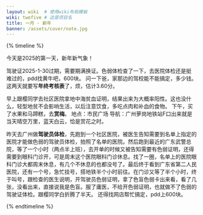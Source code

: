 ```yaml
---
layout: wiki  # 使用wiki布局模板
wiki: twofive # 这是项目名
title: 一月 - 新年
banner: /assets/cover/note.jpg
---
```


{% timeline %}

<!-- node 2025.01.01 -->
今天是2025的第一天，新年新气象！

<!-- node 2025.01.02 -->
驾驶证2025-1-30过期，需要期满换证。色弱体检查了一下，去医院体检还是挺难过的，pdd找黄牛吧，600块。
问一下爸，家那边的驾校能不能搞定，多少钱。
这两天就要写**年终考核表**了，烦，估计3.60分。

<!-- node 2025.01.05 -->
早上跟樱同学去社区医院拿地中海贫血证明，结果出来为大概率阳性。这也没什么，轻型地贫不会影响生活，以后注意饮食，多吃点肉和补血的食物。
下午，买了水果和马蹄糕，去**赏梅**。
地点：市民广场
导航：广州萝岗地铁站F口出来就是
当天晴空万里，蓝天白云，恰是赏花之时。

<!-- node 2025.01.06 -->
昨天去广州做**驾驶员体检**，先跑到一个社区医院，被医生告知需要到名单上指定的医院才能做色弱的驾驶员体检，拍照了名单的医院。然后跑到最近的广东武警总院，等了一个小时（两点半上班），去开单的时候又被告知需要有色弱证明，还得需要到眼科门诊开，可是周末这个医院眼科门诊休息。找了一圈，名单上的医院眼科门诊大都周末休息，有几个不休息的也都没号了。最后终于看到广东省第二人民医院，还有一个号，急忙挂号，搭地铁半个小时前往。在门诊又等了半个小时，终于叫号，跟检查的医生说明，开驾驶员色弱证明，拿了色盲色弱卡出来看，看了几张，没看出来，直接说我是色盲。服了庸医，不给开色弱证明，也就做不了色弱的驾驶证体检。跟樱同学白折腾了半天。
还得找网店帮忙搞定，pdd上600块。

{% endtimeline %}